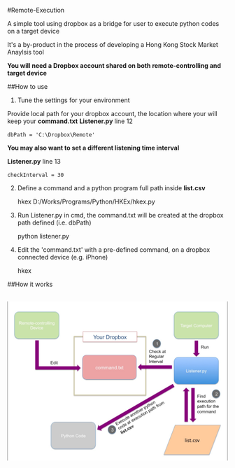 #Remote-Execution

A simple tool using dropbox as a bridge for user to execute python codes on a target device

It's a by-product in the process of developing a Hong Kong Stock Market Anaylsis tool

**You will need a Dropbox account shared on both remote-controlling and target device**

##How to use

1)  Tune the settings for your environment

Provide local path for your dropbox account, the location where your will keep your **command.txt**
**Listener.py** line 12

    dbPath = 'C:\Dropbox\Remote'

**You may also want to set a different listening time interval**

**Listener.py** line 13

    checkInterval = 30

2)  Define a command and a python program full path inside **list.csv**

    hkex    D:/Works/Programs/Python/HKEx/hkex.py

3)  Run Listener.py in cmd, the command.txt will be created at the dropbox path defined (i.e. dbPath)

    python listener.py

4)  Edit the 'command.txt' with a pre-defined command, on a dropbox connected device (e.g. iPhone)

    hkex

##How it works

<br>
<img src="/workflow.jpg">
<br>


